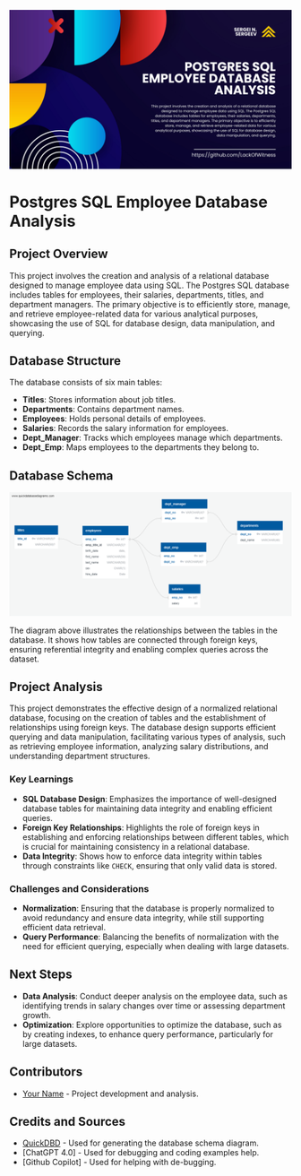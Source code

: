 ![alt text](<Project Analysis README graphic.png>)

# Postgres SQL Employee Database Analysis

## Project Overview

This project involves the creation and analysis of a relational database designed to manage employee data using SQL. The Postgres SQL database includes tables for employees, their salaries, departments, titles, and department managers. The primary objective is to efficiently store, manage, and retrieve employee-related data for various analytical purposes, showcasing the use of SQL for database design, data manipulation, and querying.

## Database Structure

The database consists of six main tables:

- **Titles**: Stores information about job titles.
- **Departments**: Contains department names.
- **Employees**: Holds personal details of employees.
- **Salaries**: Records the salary information for employees.
- **Dept_Manager**: Tracks which employees manage which departments.
- **Dept_Emp**: Maps employees to the departments they belong to.

## Database Schema

![Database Schema](Employee_DB_QuickDBD-Diagram.png)

The diagram above illustrates the relationships between the tables in the database. It shows how tables are connected through foreign keys, ensuring referential integrity and enabling complex queries across the dataset.

## Project Analysis

This project demonstrates the effective design of a normalized relational database, focusing on the creation of tables and the establishment of relationships using foreign keys. The database design supports efficient querying and data manipulation, facilitating various types of analysis, such as retrieving employee information, analyzing salary distributions, and understanding department structures.

### Key Learnings

- **SQL Database Design**: Emphasizes the importance of well-designed database tables for maintaining data integrity and enabling efficient queries.
- **Foreign Key Relationships**: Highlights the role of foreign keys in establishing and enforcing relationships between different tables, which is crucial for maintaining consistency in a relational database.
- **Data Integrity**: Shows how to enforce data integrity within tables through constraints like `CHECK`, ensuring that only valid data is stored.

### Challenges and Considerations

- **Normalization**: Ensuring that the database is properly normalized to avoid redundancy and ensure data integrity, while still supporting efficient data retrieval.
- **Query Performance**: Balancing the benefits of normalization with the need for efficient querying, especially when dealing with large datasets.

## Next Steps

- **Data Analysis**: Conduct deeper analysis on the employee data, such as identifying trends in salary changes over time or assessing department growth.
- **Optimization**: Explore opportunities to optimize the database, such as by creating indexes, to enhance query performance, particularly for large datasets.

## Contributors

- [Your Name](https://github.com/yourusername) - Project development and analysis.

## Credits and Sources

- [QuickDBD](https://www.quickdatabasediagrams.com/) - Used for generating the database schema diagram.
- [ChatGPT 4.0] - Used for debugging and coding examples help. 
- [Github Copilot] - Used for helping with de-bugging. 

